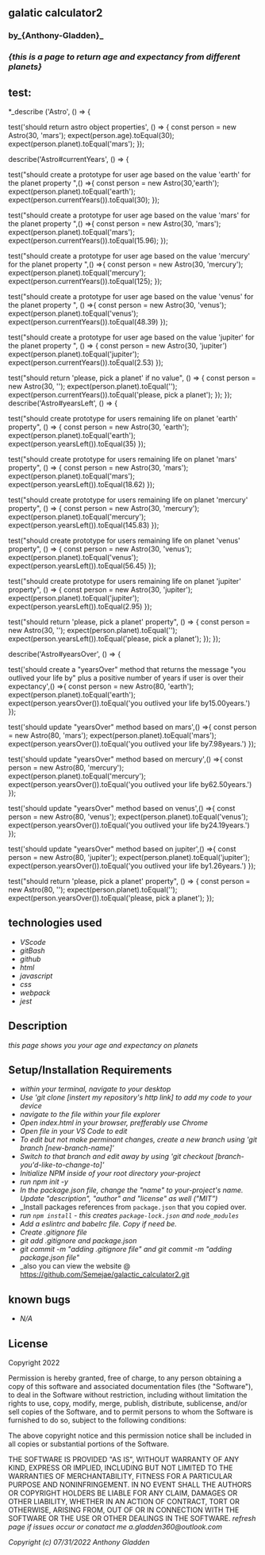 ## galatic calculator2

### by_**{Anthony-Gladden}**_

### _{this is a page to return age and expectancy from different planets}_

## test:
*_describe ('Astro', () => {

  test('should return astro object properties', () => {
    const person = new Astro(30, 'mars');
    expect(person.age).toEqual(30);
    expect(person.planet).toEqual('mars');
  });

describe('Astro#currentYears', () => {

  test("should create a prototype for user age based on the value 'earth' for the planet property ",() =>{
    const person = new Astro(30,'earth');
    expect(person.planet).toEqual('earth');
    expect(person.currentYears()).toEqual(30);
  });
  
  test("should create a prototype for user age based on the value 'mars' for the planet property ",() =>{
    const person = new Astro(30, 'mars');
    expect(person.planet).toEqual('mars');
    expect(person.currentYears()).toEqual(15.96);
  });

  test("should create a prototype for user age based on the value 'mercury' for the planet property ",() =>{
    const person = new Astro(30, 'mercury');
    expect(person.planet).toEqual('mercury');
    expect(person.currentYears()).toEqual(125);
  });

  test("should create a prototype for user age based on the value 'venus' for the planet property ", () =>{
    const person = new Astro(30, 'venus');
    expect(person.planet).toEqual('venus');
    expect(person.currentYears()).toEqual(48.39)
  });

  test("should create a prototype for user age based on the value 'jupiter' for the planet property ", () => {
    const person = new Astro(30, 'jupiter')
    expect(person.planet).toEqual('jupiter');
    expect(person.currentYears()).toEqual(2.53)
  });

  test("should return 'please, pick a planet' if no value", () => {
    const person = new Astro(30, '');
    expect(person.planet).toEqual('');
    expect(person.currentYears()).toEqual('please, pick a planet');
  });
});
describe('Astro#yearsLeft', () => {

  test("should create prototype for users remaining life on planet 'earth' property", () => {
    const person = new Astro(30, 'earth');
    expect(person.planet).toEqual('earth');
    expect(person.yearsLeft()).toEqual(35)
  });

  test("should create prototype for users remaining life on planet 'mars' property", () => {
    const person = new Astro(30, 'mars');
    expect(person.planet).toEqual('mars');
    expect(person.yearsLeft()).toEqual(18.62)
  });

  test("should create prototype for users remaining life on planet 'mercury' property", () => {
    const person = new Astro(30, 'mercury');
    expect(person.planet).toEqual('mercury');
    expect(person.yearsLeft()).toEqual(145.83)
  });

  test("should create prototype for users remaining life on planet 'venus' property", () => {
    const person = new Astro(30, 'venus');
    expect(person.planet).toEqual('venus');
    expect(person.yearsLeft()).toEqual(56.45)
  });

  test("should create prototype for users remaining life on planet 'jupiter' property", () => {
    const person = new Astro(30, 'jupiter');
    expect(person.planet).toEqual('jupiter');
    expect(person.yearsLeft()).toEqual(2.95)
  });
  
  test("should return 'please, pick a planet' property", () => {
    const person = new Astro(30, '');
    expect(person.planet).toEqual('');
    expect(person.yearsLeft()).toEqual('please, pick a planet');
  });
});

describe('Astro#yearsOver', () => {

  test('should create a "yearsOver" method that returns the message "you outlived your life by" plus a positive number of years if user is over their expectancy',() =>{
    const person = new Astro(80, 'earth');
    expect(person.planet).toEqual('earth');
    expect(person.yearsOver()).toEqual('you outlived your life by15.00years.')
  });

  test('should update "yearsOver" method based on mars',() =>{
    const person = new Astro(80, 'mars');
    expect(person.planet).toEqual('mars');
    expect(person.yearsOver()).toEqual('you outlived your life by7.98years.')
  });

  test('should update "yearsOver" method based on mercury',() =>{
    const person = new Astro(80, 'mercury');
    expect(person.planet).toEqual('mercury');
    expect(person.yearsOver()).toEqual('you outlived your life by62.50years.')
  });

  test('should update "yearsOver" method based on venus',() =>{
    const person = new Astro(80, 'venus');
    expect(person.planet).toEqual('venus');
    expect(person.yearsOver()).toEqual('you outlived your life by24.19years.')
  });

  test('should update "yearsOver" method based on jupiter',() =>{
    const person = new Astro(80, 'jupiter');
    expect(person.planet).toEqual('jupiter');
    expect(person.yearsOver()).toEqual('you outlived your life by1.26years.')
  });

  test("should return 'please, pick a planet' property", () => {
    const person = new Astro(80, '');
    expect(person.planet).toEqual('');
    expect(person.yearsOver()).toEqual('please, pick a planet');
  });


## technologies used 
* _VScode_ 
* _gitBash_
* _github_
* _html_
* _javascript_
* _css_
* _webpack_
* _jest_

## Description 
_this page shows you your age and expectancy on planets_

## Setup/Installation Requirements
* _within your terminal, navigate to your desktop_
* _Use 'git clone [instert my repository's http link] to add my code to your device_
* _navigate to the file within your file explorer_
* _Open index.html in your browser, prefferably use Chrome_
* _Open file in your VS Code to edit_
* _To edit but not make perminant changes, create a new branch using 'git branch [new-branch-name]'_
* _Switch to that branch and edit away by using 'git checkout [branch-you'd-like-to-change-to]'_
* _Initialize NPM inside of your root directory your-project_
* _run npm init -y_
* _In the package.json file, change the "name" to your-project's name. Update "description", "author" and "license" as well (”MIT”)_
* _Install packages references from `package.json` that you copied over. 
* _run `npm install` - this creates `package-lock.json` and `node_modules`_
* _Add a eslintrc and babelrc file. Copy if need be._
* _Create .gitignore file_  
* _git add .gitignore and package.json_
* _git commit -m "adding .gitignore file" and git commit -m "adding package.json file"_
* _also you can view the website @ https://github.com/Semejae/galactic_calculator2.git

## known bugs
* _N/A_

## License
Copyright 2022 <Anthony Gladden>

Permission is hereby granted, free of charge, to any person obtaining a copy of this software and associated documentation files (the "Software"), to deal in the Software without restriction, including without limitation the rights to use, copy, modify, merge, publish, distribute, sublicense, and/or sell copies of the Software, and to permit persons to whom the Software is furnished to do so, subject to the following conditions:

The above copyright notice and this permission notice shall be included in all copies or substantial portions of the Software.

THE SOFTWARE IS PROVIDED "AS IS", WITHOUT WARRANTY OF ANY KIND, EXPRESS OR IMPLIED, INCLUDING BUT NOT LIMITED TO THE WARRANTIES OF MERCHANTABILITY, FITNESS FOR A PARTICULAR PURPOSE AND NONINFRINGEMENT. IN NO EVENT SHALL THE AUTHORS OR COPYRIGHT HOLDERS BE LIABLE FOR ANY CLAIM, DAMAGES OR OTHER LIABILITY, WHETHER IN AN ACTION OF CONTRACT, TORT OR OTHERWISE, ARISING FROM, OUT OF OR IN CONNECTION WITH THE SOFTWARE OR THE USE OR OTHER DEALINGS IN THE SOFTWARE.
_refresh page if issues occur or conatact me a.gladden360@outlook.com_


_Copyright (c) 07/31/2022 Anthony Gladden_
